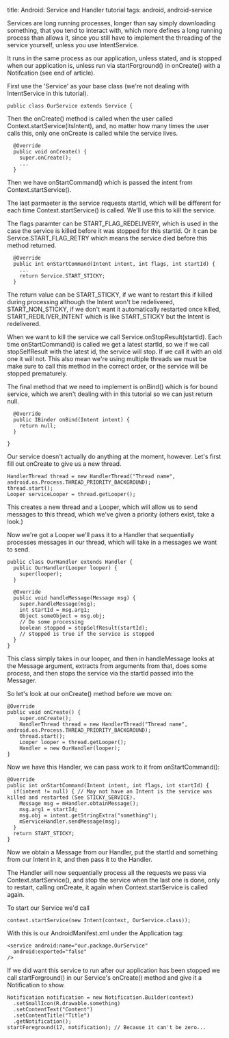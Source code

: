 title: Android: Service and Handler tutorial
tags: android, android-service

Services are long running processes, longer than say simply downloading something, that you tend to interact with, which more defines a long running process than allows it, since you still have to implement the threading of the service yourself, unless you use IntentService.

It runs in the same process as our application, unless stated, and is stopped when our application is, unless run via startForground() in onCreate() with a Notifcation (see end of article).

First use the 'Service' as your base class (we're not dealing with IntentService in this tutorial).

    public class OurService extends Service {


Then the onCreate() method is called when the user called Context.startService(itsIntent), and, no matter how many times the user calls this, only one onCreate is called while the service lives.

      @Override
      public void onCreate() {
      	super.onCreate();
      	...
      }

Then we have onStartCommand() which is passed the intent from Context.startService(). 

The last parmaeter is the service requests startId, which will be different for each time Context.startService() is called. We'll use this to kill the service.

The flags paramter can be START_FLAG_REDELIVERY, which is used in the case the service is killed before it was stopped for this startId. Or it can be Service.START_FLAG_RETRY which means the service died before this method returned.

      @Override
      public int onStartCommand(Intent intent, int flags, int startId) {
        ...    
        return Service.START_STICKY;
      }
    
The return value can be START_STICKY, if we want to restart this if killed during processing although the Intent won't be redelivered, START_NON_STICKY, if we don't want it automatically restarted once killed, START_REDILIVER_INTENT which is like START_STICKY but the Intent is redelivered.
    
When we want to kill the service we call Service.onStopResult(startId). Each time onStartCommand() is called we get a latest startId, so we if we call stopSelfResult with the latest id, the service will stop. If we call it with an old one it will not. This also mean we're using multiple threads we must be make sure to call this method in the correct order, or the service will be stopped prematurely.

The final method that we need to implement is onBind() which is for bound service, which we aren't dealing with in this tutorial so we can just return null.

      @Override
      public IBinder onBind(Intent intent) {
      	return null;
      }
      
    }
    
Our service doesn't actually do anything at the moment, however. Let's first fill out onCreate to give us a new thread.

    HandlerThread thread = new HandlerThread("Thread name", android.os.Process.THREAD_PRIORITY_BACKGROUND);
    thread.start();
    Looper serviceLooper = thread.getLooper();

This creates a new thread and a Looper, which will allow us to send messages to this thread, which we've given a priority (others exist, take a look.)

Now we're got a Looper we'll pass it to a Handler that sequentially processes messages in our thread, which will take in a messages we want to send.

    public class OurHandler extends Handler {
      public OurHandler(Looper looper) {
        super(looper);
      }
      
      @Override
      public void handleMessage(Message msg) {
        super.handleMessage(msg);
        int startId = msg.arg1;
        Object someObject = msg.obj;
        // Do some processing
        boolean stopped = stopSelfResult(startId);
        // stopped is true if the service is stopped
      }
    }
    
This class simply takes in our looper, and then in handleMessage looks at the Message argument, extracts from arguments from that, does some process, and then stops the service via the startId passed into the Messager.

So let's look at our onCreate() method before we move on:

	@Override
	public void onCreate() {
		super.onCreate();
		HandlerThread thread = new HandlerThread("Thread name", android.os.Process.THREAD_PRIORITY_BACKGROUND);
		thread.start();
		Looper looper = thread.getLooper();
		Handler = new OurHandler(looper);
	}
	
Now we have this Handler, we can pass work to it from onStartCommand():

    @Override
    public int onStartCommand(Intent intent, int flags, int startId) {
      if(intent != null) { // May not have an Intent is the service was killed and restarted (See STICKY_SERVICE).
        Message msg = mHandler.obtainMessage();
        msg.arg1 = startId;
        msg.obj = intent.getStringExtra("something");
        mServiceHandler.sendMessage(msg);
      }
      return START_STICKY;
    }
    
Now we obtain a Message from our Handler, put the startId and something from our Intent in it, and then pass it to the Handler.

The Handler will now sequentially process all the requests we pass via Context.startService(), and stop the service when the last one is done, only to restart, calling onCreate, it again when Context.startService is called again.

To start our Service we'd call

    context.startService(new Intent(context, OurService.class));
    
With this is our AndroidManifest.xml under the Application tag:

    <service android:name="our.package.OurService" 
      android:exported="false"
    />
  
If we did want this service to run after our application has been stopped we call startForground() in our Service's onCreate() method and give it a Notification to show.

    Notification notification = new Notification.Builder(context)
      .setSmallIcon(R.drawable.something)
      .setContentText("Content")
      .setContentTitle("Title")
      .getNotification();
    startForeground(17, notification); // Because it can't be zero...
    

